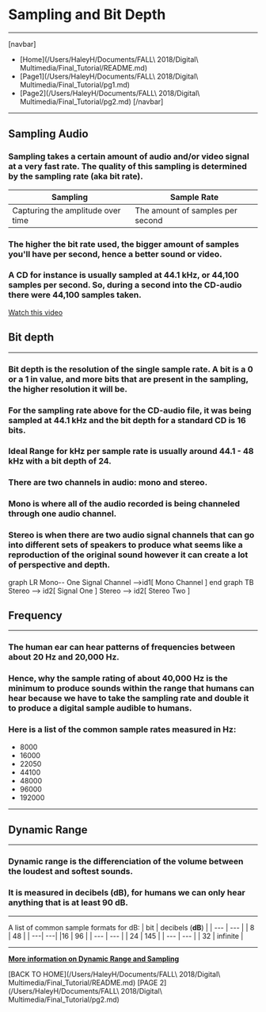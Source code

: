 #  __Sampling and Bit Depth__ 
---
[navbar]
* [Home](/Users/HaleyH/Documents/FALL\ 2018/Digital\ Multimedia/Final_Tutorial/README.md)
* [Page1](/Users/HaleyH/Documents/FALL\ 2018/Digital\ Multimedia/Final_Tutorial/pg1.md)
* [Page2](/Users/HaleyH/Documents/FALL\ 2018/Digital\ Multimedia/Final_Tutorial/pg2.md)
[/navbar]
---
## __Sampling Audio__

### Sampling takes a certain amount of audio and/or video signal at a very fast rate. The quality of this sampling is determined by the sampling rate (aka bit rate). 

| Sampling | Sample Rate |
| --- | ---|
| Capturing the amplitude over time | The amount of samples per second |

### The higher the bit rate used, the bigger amount of samples you'll have per second, hence a better sound or video. 
### A CD for instance is usually sampled at 44.1 kHz, or 44,100 samples per second. So, during a second into the CD-audio there were 44,100 samples taken. 

[Watch this video](https://www.youtube.com/watch?v=BNVVq-iVPy8)

## __Bit depth__ 
---
### Bit depth is the resolution of the single sample rate. A bit is a 0 or a 1 in value, and more bits that are present in the sampling, the higher resolution it will be. 

### For the sampling rate above for the CD-audio file, it was being sampled at 44.1 kHz and the bit depth for a standard CD is 16 bits. 

### **Ideal Range** for kHz per sample rate is usually around 44.1 - 48 kHz with a bit depth of 24.
### There are two channels in audio: mono and stereo. 
### Mono is where all of the audio recorded is being channeled through one audio channel. 
### Stereo is when there are two audio signal channels that can go into different sets of speakers to produce what seems like a reproduction of the original sound however it can create a lot of perspective and depth. 

graph LR
Mono-- One Signal Channel -->id1[ Mono Channel ]
end
graph TB
Stereo --> id2[ Signal One ]
Stereo --> id2[ Stereo Two ]

## __Frequency__
---
### The human ear can hear patterns of frequencies between about 20 Hz and 20,000 Hz. 
### Hence, why the sample rating of about 40,000 Hz is the minimum to produce sounds within the range that humans can hear because we have to take the sampling rate and double it to produce a digital sample audible to humans. 
### Here is a list of the common sample rates measured in Hz:
* 8000
* 16000 
* 22050 
* 44100 
* 48000 
* 96000 
* 192000
---
## __Dynamic Range__ 
---
### Dynamic range is the differenciation of the volume between the loudest and softest sounds.
### It is measured in decibels (**dB**), for humans we can only hear anything that is at least 90 dB. 
---
A list of common sample formats for dB:
| bit | decibels (**dB**) |
| --- | --- |
| 8 | 48 |
| ---| ---|
|16 | 96 |
| --- | --- |
| 24 | 145 |
| --- | --- |
| 32 | infinite |

---

[**More information on Dynamic Range and Sampling**](https://manual.audacityteam.org/man/digital_audio.html)

[BACK TO HOME](/Users/HaleyH/Documents/FALL\ 2018/Digital\ Multimedia/Final_Tutorial/README.md)
[PAGE 2](/Users/HaleyH/Documents/FALL\ 2018/Digital\ Multimedia/Final_Tutorial/pg2.md)




